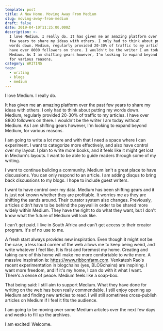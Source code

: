 ```yaml
---
template: post
title: A New Home. Moving Away From Medium
slug: moving-away-from-medium
draft: false
date: 2019-04-10T11:25:00.000Z
description: >-
  I love Medium. I really do. It has given me an amazing platform over the past
  few years to share my ideas with others. I only had to think about putting my
  words down. Medium, regularly provided 20-30% of traffic to my articles. I
  have over 8000 followers on there. I wouldn't be the writer I am today without
  Medium. As I am shifting gears however, I'm looking to expand beyond Medium,
  for various reasons.
category: WRITING
tags:
  - writing
  - blogs
  - medium
---
```

I love Medium. I really do.

It has given me an amazing platform over the past few years to share my ideas with others. I only had to think about putting my words down. Medium, regularly provided 20-30% of traffic to my articles. I have over 8800 followers on there. I wouldn't be the writer I am today without Medium. As I am shifting gears however, I'm looking to expand beyond Medium, for various reasons.

I am going to write a lot more and with that I need a space where I can experiment. I want to categorize more effectively, and also have control over my layout. I plan to write more books, and it feels like it might get lost in Medium's layouts. I want to be able to guide readers through some of my writing.

I want to continue building a community. Medium isn't a great place to have discussions. You can only respond to an article. I am adding disqus to bring back discussions to my blogs. I hope to include guest writers.

I want to have control over my data. Medium has been shifting gears and it is just not known whether they are profitable. It worries me as they are shifting the sands around. Their curator system also changes. Previously, articles didn't have to be behind the paywall in order to be shared more widely within Medium. They have the right to do what they want, but I don't know what the future of Medium will look like.

I can't get paid. I live in South Africa and can't get access to their creator program. It's of no use to me.

A fresh start always provides new inspiration. Even though it might not be the case, a less loud corner of the web allows me to keep being weird, and write whatever I feel like. It is first and foremost my home. Creating and taking care of this home will make me more comfortable to write more. A massive inspiration is: https://www.ribbonfarm.com. Venkatesh Rao's recent experimentation in blogchains (yes, BLOGchains) are inspiring. I want more freedom, and if it's my home, I can do with it what I want. There's a sense of peace. Medium feels like a soap-box.

That being said: I still aim to support Medium. What they have done for writing on the web has been really commendable. I still enjoy opening up Medium and finding new articles to read. I will still sometimes cross-publish articles on Medium if I feel it fits the audience.

I am going to be moving over some Medium articles over the next few days and weeks to fill up the archives.

I am excited! Welcome.
